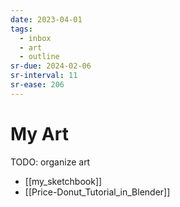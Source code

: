 ```yaml
---
date: 2023-04-01
tags:
  - inbox
  - art
  - outline
sr-due: 2024-02-06
sr-interval: 11
sr-ease: 206
---
```


# My Art

TODO: organize art

- [[my_sketchbook]]
- [[Price-Donut_Tutorial_in_Blender]]
